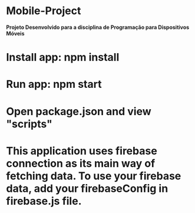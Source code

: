 # Mobile-Project

**Projeto Desenvolvido para a disciplina de Programação para Dispositivos Móveis**

# Install app: npm install

# Run app: npm start

# Open package.json and view "scripts"

# This application uses firebase connection as its main way of fetching data. To use your firebase data, add your firebaseConfig in firebase.js file.

